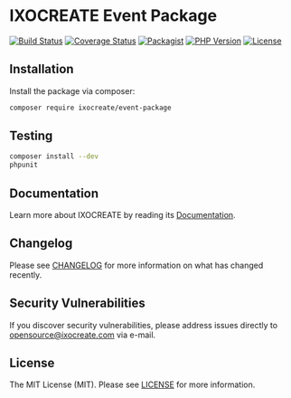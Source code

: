 # IXOCREATE Event Package

[![Build Status](https://travis-ci.com/ixocreate/event-package.svg?branch=master)](https://travis-ci.com/ixocreate/event-package)
[![Coverage Status](https://coveralls.io/repos/github/ixocreate/event-package/badge.svg?branch=develop)](https://coveralls.io/github/ixocreate/event-package?branch=develop)
[![Packagist](https://img.shields.io/packagist/v/ixocreate/event-package.svg)](https://packagist.org/packages/ixocreate/event-package)
[![PHP Version](https://img.shields.io/packagist/php-v/ixocreate/event-package.svg)](https://packagist.org/packages/ixocreate/event-package)
[![License](https://img.shields.io/github/license/ixocreate/event-package.svg)](LICENSE)

## Installation

Install the package via composer:

```sh
composer require ixocreate/event-package
```

## Testing

```sh
composer install --dev
phpunit
```

## Documentation

Learn more about IXOCREATE by reading its [Documentation](https://ixocreate.github.io/).

## Changelog

Please see [CHANGELOG](CHANGELOG.md) for more information on what has changed recently.

## Security Vulnerabilities

If you discover security vulnerabilities, please address issues directly to opensource@ixocreate.com via e-mail.

## License

The MIT License (MIT). Please see [LICENSE](LICENSE) for more information.

